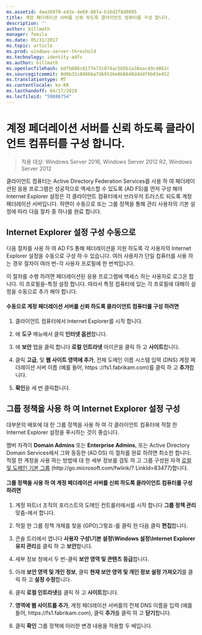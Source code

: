 ```yaml
---
ms.assetid: 4ae26970-e42e-4e69-887a-b16d2f8d0695
title: 계정 페더레이션 서버를 신뢰 하도록 클라이언트 컴퓨터를 구성 합니다.
description: ''
author: billmath
manager: femila
ms.date: 05/31/2017
ms.topic: article
ms.prod: windows-server-threshold
ms.technology: identity-adfs
ms.author: billmath
ms.openlocfilehash: bdfb086c8177e72c074ac5b5b1a38aac49c4082c
ms.sourcegitcommit: 0d0b32c8986ba7db9536e0b8648d4ddf9b03e452
ms.translationtype: MT
ms.contentlocale: ko-KR
ms.lasthandoff: 04/17/2019
ms.locfileid: "59886754"
---
```

# <a name="configure-client-computers-to-trust-the-account-federation-server"></a>계정 페더레이션 서버를 신뢰 하도록 클라이언트 컴퓨터를 구성 합니다.

>적용 대상: Windows Server 2016, Windows Server 2012 R2, Windows Server 2012

클라이언트 컴퓨터는 Active Directory Federation Services를 사용 하 여 페더레이션된 응용 프로그램은 성공적으로 액세스할 수 있도록 \(AD FS\)를 먼저 구성 해야 Internet Explorer 설정은 각 클라이언트 컴퓨터에서 브라우저 트러스트 되도록 계정 페더레이션 서버입니다. 하면이 수동으로 또는 그룹 정책을 통해 관리 사용자의 기본 설정에 따라 다음 절차 중 하나를 완료 합니다.  
  
## <a name="configuring-internet-explorer-settings-manually"></a>Internet Explorer 설정 구성 수동으로  
다음 절차를 사용 하 여 AD FS 통해 페더레이션을 지원 하도록 각 사용자의 Internet Explorer 설정을 수동으로 구성 하 수 있습니다. 여러 사용자가 단일 컴퓨터를 사용 하는 경우 절차이 여러 번-각 사용자 프로필에 한 번씩입니다.  
  
이 절차를 수행 하려면 페더레이션된 응용 프로그램에 액세스 하는 사용자로 로그온 합니다. 이 프로필을\-특정 설정 합니다. 따라서 특정 컴퓨터에 있는 각 프로필에 대해이 설정을 수동으로 추가 해야 합니다.  
  
#### <a name="to-manually-configure-client-computers-to-trust-the-account-federation-server"></a>수동으로 계정 페더레이션 서버를 신뢰 하도록 클라이언트 컴퓨터를 구성 하려면  
  
1.  클라이언트 컴퓨터에서 Internet Explorer를 시작 합니다.  
  
2.  에 **도구** 메뉴에서 클릭 **인터넷 옵션**합니다.  
  
3.  에 **보안** 탭을 클릭 합니다 **로컬 인트라넷** 아이콘을 클릭 하 고 **사이트**합니다.  
  
4.  클릭 **고급**, 및 **웹 사이트 영역에 추가**, 전체 도메인 이름 시스템 입력 \(DNS\) 계정 페더레이션 서버 이름 \(예를 들어, https :\/\/fs1.fabrikam.com\)를 클릭 하 고 **추가**합니다.  
  
5.  **확인**을 세 번 클릭합니다.  
  
## <a name="configuring-internet-explorer-settings-by-using-grouppolicy"></a>그룹 정책을 사용 하 여 Internet Explorer 설정 구성  
대부분의 배포에 대 한 그룹 정책을 사용 하 여 각 클라이언트 컴퓨터에 적절 한 Internet Explorer 설정을 푸시하는 것이 좋습니다.  
  
멤버 자격이 **Domain Admins** 또는 **Enterprise Admins**, 또는 Active Directory Domain Services에서 그와 동등한 \(AD DS\) 이 절차를 완료 하려면 최소한 합니다.  적절 한 계정을 사용 하는 방법에 대 한 세부 정보를 검토 하 고 그룹 구성원 자격 [로컬 및 도메인 기본 그룹](https://go.microsoft.com/fwlink/?LinkId=83477) \(http:\/\/go.microsoft.com\/fwlink\/? LinkId\=83477\)합니다.   
  
#### <a name="to-configure-client-computers-to-trust-the-account-federation-server-by-using-grouppolicy"></a>그룹 정책을 사용 하 여 계정 페더레이션 서버를 신뢰 하도록 클라이언트 컴퓨터를 구성 하려면  
  
1.  계정 파트너 조직의 포리스트의 도메인 컨트롤러에서를 시작 합니다 **그룹 정책 관리** 맞춤\-에서 합니다.  
  
2.  적절 한 그룹 정책 개체를 찾을 \(GPO\)그렇죠\-를 클릭 한 다음 클릭 **편집**합니다.  
  
3.  콘솔 트리에서 엽니다 **사용자 구성\\기본 설정\\Windows 설정\\Internet Explorer 유지 관리**를 클릭 하 고 **보안**합니다.  
  
4.  세부 정보 창에서 두 번\-클릭 **보안 영역 및 콘텐츠 등급**합니다.  
  
5.  아래 **보안 영역 및 개인 정보**, 클릭 **현재 보안 영역 및 개인 정보 설정 가져오기**를 클릭 하 고 **설정 수정**합니다.  
  
6.  클릭 **로컬 인트라넷**를 클릭 하 고 **사이트**합니다.  
  
7.  **영역에 웹 사이트를 추가**, 계정 페더레이션 서버를의 전체 DNS 이름을 입력 \(예를 들어, https:\/\/fs1.fabrikam.com\), 클릭 **추가**를 클릭 하 고 **닫기**합니다.  
  
8.  클릭 **확인** 그룹 정책에 이러한 변경 내용을 적용할 두 배입니다.  
  
